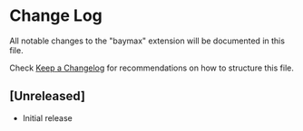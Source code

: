 # Change Log

All notable changes to the "baymax" extension will be documented in this file.

Check [Keep a Changelog](http://keepachangelog.com/) for recommendations on how to structure this file.

## [Unreleased]

- Initial release